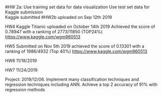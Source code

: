 #HW 2a:  Use training set data for data visualization 
         Use test set data for Kaggle submission   
         Kaggle submitted 
#HW2b uploaded on Sep 12th 2019

HW4 Kaggle Titianic uploaded on October 14th 2019
Achieved the score of 0.78947 with a ranking of 2773/11850 (TOP24%)
https://www.kaggle.com/wgm960513


HW5 Submitted on Nov 5th 2019
achieved the score of 0.13301 with a ranking of 1986/4932 (Top 40%)
https://www.kaggle.com/wgm960513

HW6 11/18/2019

HW7 11/24/2019

Project: 2019/12/06. 
Implement many classification techniques and regression techniques including ANN. Achieve a top 2 accuracy of 91% with regression methods

